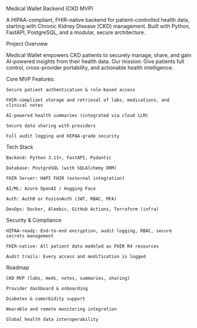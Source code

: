 Medical Wallet Backend (CKD MVP)

A HIPAA-compliant, FHIR-native backend for patient-controlled health data, starting with Chronic Kidney Disease (CKD) management.
Built with Python, FastAPI, PostgreSQL, and a modular, secure architecture.

Project Overview

Medical Wallet empowers CKD patients to securely manage, share, and gain AI-powered insights from their health data.
Our mission: Give patients full control, cross-provider portability, and actionable health intelligence.

Core MVP Features:

    Secure patient authentication & role-based access

    FHIR-compliant storage and retrieval of labs, medications, and clinical notes

    AI-powered health summaries (integrated via cloud LLM)

    Secure data sharing with providers

    Full audit logging and HIPAA-grade security

Tech Stack

    Backend: Python 3.11+, FastAPI, Pydantic

    Database: PostgreSQL (with SQLAlchemy ORM)

    FHIR Server: HAPI FHIR (external integration)

    AI/ML: Azure OpenAI / Hugging Face

    Auth: Auth0 or FusionAuth (JWT, RBAC, MFA)

    DevOps: Docker, Alembic, GitHub Actions, Terraform (infra)

Security & Compliance

    HIPAA-ready: End-to-end encryption, audit logging, RBAC, secure secrets management

    FHIR-native: All patient data modeled as FHIR R4 resources

    Audit trails: Every access and modification is logged

Roadmap

    CKD MVP (labs, meds, notes, summaries, sharing)

    Provider dashboard & onboarding

    Diabetes & comorbidity support

    Wearable and remote monitoring integration

    Global health data interoperability
